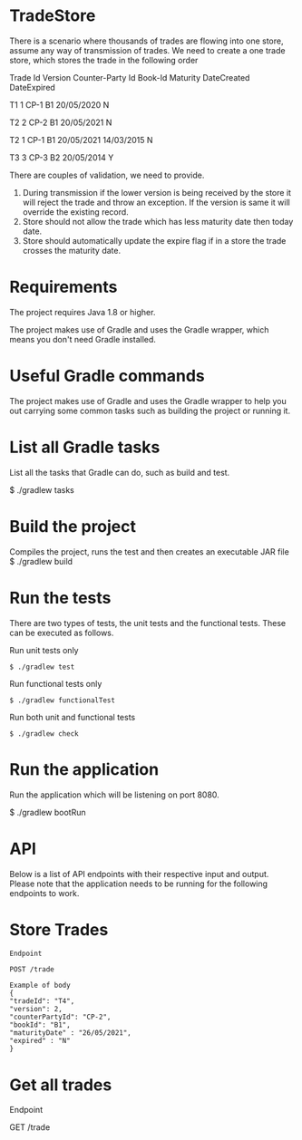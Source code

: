 # TradeStore
There is a scenario where thousands of trades are flowing into one store, assume any way of
transmission of trades. We need to create a one trade store, which stores the trade in the following
order

Trade Id Version Counter-Party Id Book-Id Maturity DateCreated DateExpired

T1 1 CP-1 B1 20/05/2020 <todaydate> N
  
T2 2 CP-2 B1 20/05/2021 <todaydate> N
  
T2 1 CP-1 B1 20/05/2021 14/03/2015 N

T3 3 CP-3 B2 20/05/2014 <today date> Y

There are couples of validation, we need to provide.
1. During transmission if the lower version is being received by the store it will reject the trade and
throw an exception. If the version is same it will override the existing record.
2. Store should not allow the trade which has less maturity date then today date.
3. Store should automatically update the expire flag if in a store the trade crosses the maturity
date.

  # Requirements

The project requires Java 1.8 or higher.

The project makes use of Gradle and uses the Gradle wrapper, which means you don't need Gradle installed.

# Useful Gradle commands

The project makes use of Gradle and uses the Gradle wrapper to help you out carrying some common tasks such as building the project or running it.

# List all Gradle tasks

List all the tasks that Gradle can do, such as build and test.

$ ./gradlew tasks

# Build the project

Compiles the project, runs the test and then creates an executable JAR file
$ ./gradlew build

# Run the tests

There are two types of tests, the unit tests and the functional tests. These can be executed as follows.

  Run unit tests only
  
    $ ./gradlew test
    
  Run functional tests only
  
    $ ./gradlew functionalTest
    
  Run both unit and functional tests
  
    $ ./gradlew check
    
# Run the application

Run the application which will be listening on port 8080.

$ ./gradlew bootRun

# API

Below is a list of API endpoints with their respective input and output. Please note that the application needs to be running for the following endpoints to work.
  
  # Store Trades
  
    Endpoint
    
    POST /trade
    
    Example of body
    {
    "tradeId": "T4",
    "version": 2,
    "counterPartyId": "CP-2",
    "bookId": "B1",
    "maturityDate" : "26/05/2021",
    "expired" : "N"  
    }
 
 # Get all trades
 
   Endpoint
   
   GET /trade 

    
   
